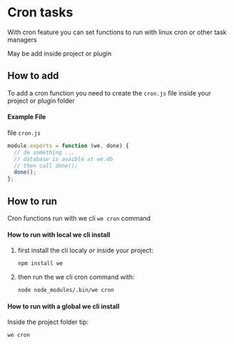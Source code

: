 # Cron tasks

With cron feature you can set functions to run with linux cron or other task managers
 
May be add inside project or plugin

## How to add

To add a cron function you need to create the `cron.js` file inside your project or plugin folder

#### Example File

file `cron.js`

```js
module.exports = function (we, done) {
  // do something ...
  // database is avaible at we.db
  // then call done();
  done();
};
```

## How to run

Cron functions run with we cli `we cron` command

#### How to run with local we cli install

1. first install the cli localy *or* inside your project:

    ```sh
    npm install we
    ```

2. then run the we cli cron command with:
    ```sh
    node node_modules/.bin/we cron
    ```

#### How to run with a global we cli install

Inside the project folder tip:

```sh
we cron
```
